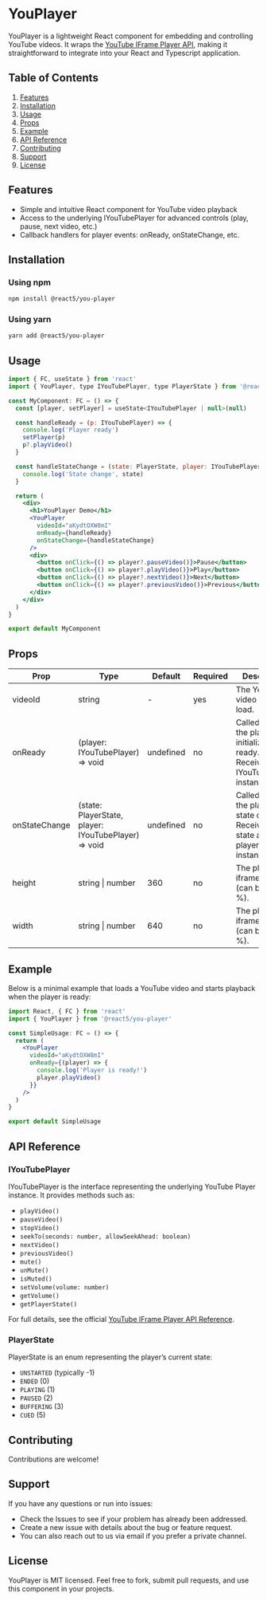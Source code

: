 # YouPlayer

YouPlayer is a lightweight React component for embedding and controlling YouTube videos. It wraps the [YouTube IFrame Player API](https://developers.google.com/youtube/iframe_api_reference), making it straightforward to integrate into your React and Typescript application.

## Table of Contents
1. [Features](#features)
2. [Installation](#installation)
3. [Usage](#usage)
4. [Props](#props)
5. [Example](#example)
6. [API Reference](#api-reference)
7. [Contributing](#contributing)
8. [Support](#support)
9. [License](#license)

## Features
- Simple and intuitive React component for YouTube video playback
- Access to the underlying IYouTubePlayer for advanced controls (play, pause, next video, etc.)
- Callback handlers for player events: onReady, onStateChange, etc.

## Installation

### Using npm
```sh
npm install @react5/you-player
```

### Using yarn
```sh
yarn add @react5/you-player
```

## Usage

```jsx
import { FC, useState } from 'react'
import { YouPlayer, type IYouTubePlayer, type PlayerState } from '@react5/you-player'

const MyComponent: FC = () => {
  const [player, setPlayer] = useState<IYouTubePlayer | null>(null)

  const handleReady = (p: IYouTubePlayer) => {
    console.log('Player ready')
    setPlayer(p)
    p?.playVideo()
  }

  const handleStateChange = (state: PlayerState, player: IYouTubePlayer) => {
    console.log('State change', state)
  }

  return (
    <div>
      <h1>YouPlayer Demo</h1>
      <YouPlayer
        videoId="aKydtOXW8mI"
        onReady={handleReady}
        onStateChange={handleStateChange}
      />
      <div>
        <button onClick={() => player?.pauseVideo()}>Pause</button>
        <button onClick={() => player?.playVideo()}>Play</button>
        <button onClick={() => player?.nextVideo()}>Next</button>
        <button onClick={() => player?.previousVideo()}>Previous</button>
      </div>
    </div>
  )
}

export default MyComponent
```

## Props

| Prop           | Type                                      | Default   | Required | Description                                               |
|----------------|-------------------------------------------|-----------|----------|-----------------------------------------------------------|
| videoId        | string                                    | -         | yes      | The YouTube video ID to load.                             |
| onReady        | (player: IYouTubePlayer) => void          | undefined | no       | Called when the player is initialized and ready. Receives the IYouTubePlayer instance. |
| onStateChange  | (state: PlayerState, player: IYouTubePlayer) => void | undefined | no       | Called when the player’s state changes. Receives new state and the player instance. |
| height         | string \| number                          | 360       | no       | The player iframe height (can be px or %).                |
| width          | string \| number                          | 640       | no       | The player iframe width (can be px or %).                 |

## Example

Below is a minimal example that loads a YouTube video and starts playback when the player is ready:

```jsx
import React, { FC } from 'react'
import { YouPlayer } from '@react5/you-player'

const SimpleUsage: FC = () => {
  return (
    <YouPlayer
      videoId="aKydtOXW8mI"
      onReady={(player) => {
        console.log('Player is ready!')
        player.playVideo()
      }}
    />
  )
}

export default SimpleUsage
```

## API Reference

### IYouTubePlayer

IYouTubePlayer is the interface representing the underlying YouTube Player instance. It provides methods such as:
- `playVideo()`
- `pauseVideo()`
- `stopVideo()`
- `seekTo(seconds: number, allowSeekAhead: boolean)`
- `nextVideo()`
- `previousVideo()`
- `mute()`
- `unMute()`
- `isMuted()`
- `setVolume(volume: number)`
- `getVolume()`
- `getPlayerState()`

For full details, see the official [YouTube IFrame Player API Reference](https://developers.google.com/youtube/iframe_api_reference).

### PlayerState

PlayerState is an enum representing the player’s current state:
- `UNSTARTED` (typically -1)
- `ENDED` (0)
- `PLAYING` (1)
- `PAUSED` (2)
- `BUFFERING` (3)
- `CUED` (5)

## Contributing

Contributions are welcome!

## Support

If you have any questions or run into issues:
- Check the Issues to see if your problem has already been addressed.
- Create a new issue with details about the bug or feature request.
- You can also reach out to us via email if you prefer a private channel.

## License

YouPlayer is MIT licensed. Feel free to fork, submit pull requests, and use this component in your projects.
